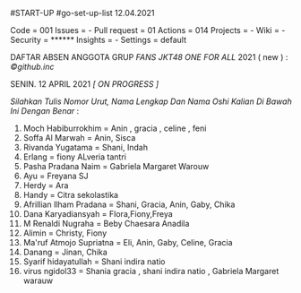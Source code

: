 #START-UP
#go-set-up-list 12.04.2021

Code               = 001
Issues             = -
Pull request       = 01
Actions            = 014
Projects           = -
Wiki               = -
Security           = ******
Insights           = -
Settings           = default


DAFTAR ABSEN ANGGOTA GRUP *FANS JKT48 ONE FOR ALL* 2021 ( new ) : *_©github.inc_*

SENIN. 12 APRIL 2021    *_[ ON PROGRESS ]_*

_Silahkan Tulis Nomor Urut, Nama Lengkap Dan Nama Oshi Kalian Di Bawah Ini Dengan Benar_ :

01. Moch Habiburrokhim = Anin , gracia , celine , feni
02. Soffa Al Marwah = Anin, Sisca
03. Rivanda Yugatama = Shani, Indah
04. Erlang = fiony ALveria tantri
05. Pasha Pradana Naim = Gabriela Margaret Warouw
06. Ayu = Freyana SJ
07. Herdy = Ara
08. Handy = Citra sekolastika
09. Afrillian Ilham Pradana = Shani, Gracia, Anin, Gaby, Chika
10. Dana Karyadiansyah = Flora,Fiony,Freya
11. M Renaldi Nugraha = Beby Chaesara Anadila
12. Alimin = Christy, Fiony
13. Ma'ruf Atmojo Supriatna = Eli, Anin, Gaby, Celine, Gracia
14. Danang = Jinan, Chika
15. Syarif hidayatullah = Shani indira natio
16. virus ngidol33 = Shania gracia , shani indira natio , Gabriela  Margaret warauw
